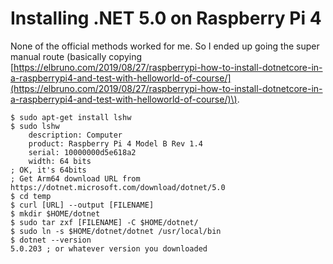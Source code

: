 # Installing .NET 5.0 on Raspberry Pi 4

None of the official methods worked for me. So I ended up going the super manual route \(basically copying [https://elbruno.com/2019/08/27/raspberrypi-how-to-install-dotnetcore-in-a-raspberrypi4-and-test-with-helloworld-of-course/](https://elbruno.com/2019/08/27/raspberrypi-how-to-install-dotnetcore-in-a-raspberrypi4-and-test-with-helloworld-of-course/)\).

```text
$ sudo apt-get install lshw
$ sudo lshw
    description: Computer
    product: Raspberry Pi 4 Model B Rev 1.4
    serial: 10000000d5e618a2
    width: 64 bits
; OK, it's 64bits
; Get Arm64 download URL from https://dotnet.microsoft.com/download/dotnet/5.0
$ cd temp
$ curl [URL] --output [FILENAME]
$ mkdir $HOME/dotnet
$ sudo tar zxf [FILENAME] -C $HOME/dotnet/
$ sudo ln -s $HOME/dotnet/dotnet /usr/local/bin
$ dotnet --version
5.0.203 ; or whatever version you downloaded
```





